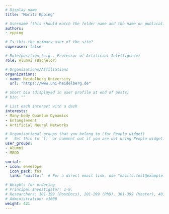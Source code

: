 ```yaml
---
# Display name
title: "Moritz Epping"

# Username (this should match the folder name and the name on publications)
authors:
- epping

# Is this the primary user of the site?
superuser: false

# Role/position (e.g., Professor of Artificial Intelligence)
role: Alumni (Bachelor)

# Organizations/Affiliations
organizations:
- name: Heidelberg University
  url: "https://www.uni-heidelberg.de"

# Short bio (displayed in user profile at end of posts)
# bio: ""

# List each interest with a dash
interests:
- Many-body Quantum Dynamics
- Entanglement
- Artificial Neural Networks

# Organizational groups that you belong to (for People widget)
#   Set this to `[]` or comment out if you are not using People widget.
user_groups:
- Alumni
- MBQD

social:
- icon: envelope
  icon_pack: fas
  link: "mailto:"  # For a direct email link, use "mailto:test@example.org".

# Weights for ordering
# Principal Investigator: 1-9,
# Researchers: 101-199 (PostDocs), 201-299 (PhD), 301-399 (Master), 401-499 (Bachelor)
# Administration: >1000
weight: 421
---
```

